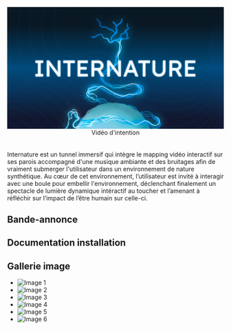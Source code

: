 <a href="https://youtu.be/pLxNPbXbVRE?si=0ZiVeGZ_q0b2-osc" style="display: flex; justify-content: space-around">
    <img src="thumbnail_youtube.jpg" width='900' style="height: 100%">
</a>
<a style="display: flex; justify-content: space-around">Vidéo d'intention</a>

<br/>
<br/>
Internature est un tunnel immersif qui intègre le mapping vidéo interactif sur ses parois accompagné d'une musique ambiante et des bruitages afin de vraiment submerger l'utilisateur dans un environnement de nature synthétique. Au cœur de cet environnement, l’utilisateur est invité à interagir avec une boule pour embellir l'environnement, déclenchant finalement un spectacle de lumière dynamique intéractif au toucher et l’amenant à réfléchir sur l’impact de l’être humain sur celle-ci.

## Bande-annonce

## Documentation installation

## Gallerie image



* ![Image 1](https://placehold.co/400x400?text=1+image)
* ![Image 2](https://placehold.co/400x400?text=2+image)
* ![Image 3](https://placehold.co/400x400?text=3+image)
* ![Image 4](https://placehold.co/400x400?text=4+image)
* ![Image 5](https://placehold.co/400x400?text=5+image)
* ![Image 6](https://placehold.co/400x400?text=6+image)

